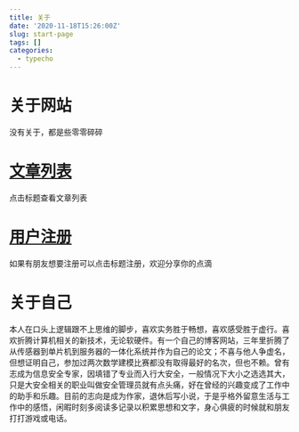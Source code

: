 ```yaml
---
title: 关于
date: '2020-11-18T15:26:00Z'
slug: start-page
tags: []
categories:
  - typecho
---
```

# 关于网站
没有关于，都是些零零碎碎

# [文章列表][2]
点击标题查看文章列表

# [用户注册][1]
如果有朋友想要注册可以点击标题注册，欢迎分享你的点滴

# 关于自己
本人在口头上逻辑跟不上思维的脚步，喜欢实务胜于畅想，喜欢感受胜于虚行。喜欢折腾计算机相关的新技术，无论软硬件。有一个自己的博客网站，三年里折腾了从传感器到单片机到服务器的一体化系统并作为自己的论文；不喜与他人争虚名，但想证明自己，参加过两次数学建模比赛都没有取得最好的名次，但也不赖。曾有志成为信息安全专家，因填错了专业而入行大安全，一般情况下大小之选选其大，只是大安全相关的职业叫做安全管理员就有点头痛，好在曾经的兴趣变成了工作中的助手和乐趣。目前的志向是成为作家，退休后写小说，于是乎格外留意生活与工作中的感悟，闲暇时刻多阅读多记录以积累思想和文字，身心俱疲的时候就和朋友打打游戏或电话。

  [1]: http://42.192.117.142/admin/register.php
  [2]: http://42.192.117.142/index.php/blog
